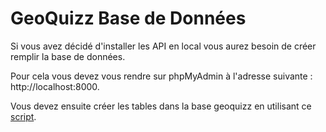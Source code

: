 # GeoQuizz Base de Données
Si vous avez décidé d'installer les API en local vous aurez besoin de créer remplir la base de données.  

Pour cela vous devez vous rendre sur phpMyAdmin à l'adresse suivante : http://localhost:8000.
  
Vous devez ensuite créer les tables dans la base geoquizz en utilisant ce [script](https://github.com/Atelier2/BDD/blob/master/script/script.sql).
